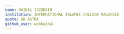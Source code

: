 ```yaml
---
name: HAIKAL IZZUDDIN
institution: INTERNATIONAL ISLAMIC COLLEGE MALAYSIA 
quote: AD ASTRA
github_user: webhaikal
---
```

